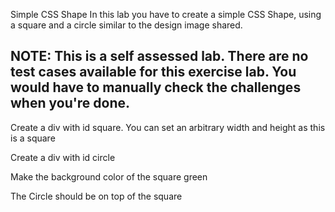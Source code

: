 Simple CSS Shape
In this lab you have to create a simple CSS Shape, using a square and a circle similar to the design image shared.

NOTE: This is a self assessed lab. There are no test cases available for this exercise lab. You would have to manually check the challenges when you're done.
---------------------------
Create a div with id square. You can set an arbitrary width and height as this is a square

Create a div with id circle

Make the background color of the square green

The Circle should be on top of the square

